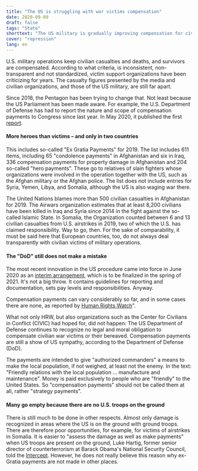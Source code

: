 ```yaml
---
title: "The US is struggling with war victims compensation"
date: 2020-09-09
draft: false
tags: "State"
shorttext: "The US military is gradually improving compensation for civilian victims, but does not recognize any formal claims."
cover: "repression"
lang: en
---
```


U.S. military operations keep civilian casualties and deaths, and survivors are compensated. According to what criteria, is inconsistent, non-transparent and not standardized, victim support organizations have been criticizing for years. The casualty figures presented by the media and civilian organizations, and those of the US military, are still far apart.

Since 2018, the Pentagon has been trying to change that. Not least because the US Parliament has been made aware. For example, the U.S. Department of Defense has had to report the nature and scope of compensation payments to Congress since last year. In May 2020, it published the first [report](/static/downloads/REPORT-ON-EX-GRATIA-PAYMENTS-IN-THE-EVENT-OF-PROPERTY-DAMAGE-PERSONAL-INJURY-DEATH-THAT-WAS-INCIDENT-TO-U.S.-MILITARY-OPERATIONS-IN-FOREIGN-COUNTRIES-DURING-2019.pdf "Report on Payments in the Event Property Damage").

#### More heroes than victims – and only in two countries

This includes so-called "Ex Gratia Payments" for 2019. The list includes 611 items, including 65 "condolence payments" in Afghanistan and six in Iraq, 336 compensation payments for property damage in Afghanistan and 204 so-called "hero payments". These go to relatives of slain fighters whose organizations were involved in the operation together with the US, such as the Afghan military or the Afghan police. The list does not include entries for Syria, Yemen, Libya, and Somalia, although the US is also waging war there.

The United Nations blames more than 500 civilian casualties in Afghanistan for 2019. The Airwars organization estimates that at least 8,200 civilians have been killed in Iraq and Syria since 2014 in the fight against the so-called Islamic State. In Somalia, the Organization counted between 6 and 13 civilian casualties from U.S. airstrikes in 2019, two of which the U.S. has claimed responsibility. Way to go, then. For the sake of comparability, it must be said here that European countries, too, do not always deal transparently with civilian victims of military operations.

#### The "DoD" still does not make a mistake

The most recent innovation in the US procedure came into force in June 2020 as an [interim arrangement](/static/downloads/INTERIM-REGULATIONS-FOR-CONDOLENCE-OR-SYMPATHY-PAYMENTS-TO-FRIENDLY-CIVILIANS-FOR-INJURY-OR-LOSS-THAT-IS-INCIDENT-TO-MILITARY-OPERATIONS.pdf "Memorandum for secretaries of the military departments"), which is to be finalized in the spring of 2021. It's not a big throw. It contains guidelines for reporting and documentation, sets pay levels and responsibilities. Anyway.

Compensation payments can vary considerably so far, and in some cases there are none, as reported by [Human Rights Watch](https://www.hrw.org/news/2020/01/06/civilian-casualties-case-us-condolence-payments-syria "A Case for US Condolence Payments in Syria")".

What not only HRW, but also organizations such as the Center for Civilians in Conflict (CIVIC) had hoped for, did not happen: The US Department of Defense continues to recognize no legal and moral obligation to compensate civilian war victims or their bereaved. Compensation payments are still a show of US sympathy, according to the Department of Defense (DoD).

The payments are intended to give "authorized commanders" a means to make the local population, if not weighed, at least not the enemy. In the text: "Friendly relations with the local population ... manufacture and maintenance". Money is paid exclusively to people who are "friendly" to the United States. So "compensation payments" should not be called them at all, rather "strategy payments".

#### Many go empty because there are no U.S. troops on the ground

There is still much to be done in other respects. Almost only damage is recognized in areas where the US is on the ground with ground troops. There are therefore poor opportunities, for example, for victims of airstrikes in Somalia. It is easier to "assess the damage as well as make payments" when US troops are present on the ground, Luke Hartig, former senior director of counterterrorism at Barack Obama's National Security Council, told the [Intercept](https://theintercept.com/2020/07/27/pentagon-cilivian-deaths/ "THE PENTAGON HAS A NEW PROCESS FOR PAYING FOR CIVILIAN DEATHS — BUT IS STILL SLOW TO ACKNOWLEDGE THEM"). However, he does not really believe this reason why ex-Gratia payments are not made in other places.
